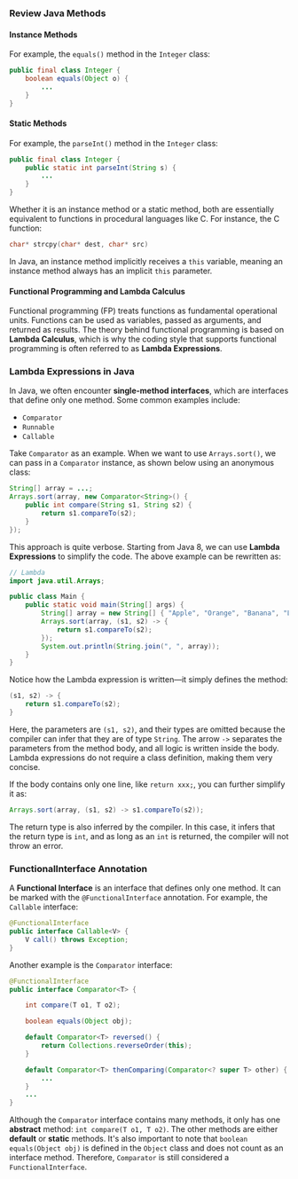### Review Java Methods

#### Instance Methods

For example, the `equals()` method in the `Integer` class:

```java
public final class Integer {
    boolean equals(Object o) {
        ...
    }
}
```

#### Static Methods

For example, the `parseInt()` method in the `Integer` class:

```java
public final class Integer {
    public static int parseInt(String s) {
        ...
    }
}
```

Whether it is an instance method or a static method, both are essentially equivalent to functions in procedural languages like C. For instance, the C function:

```c
char* strcpy(char* dest, char* src)
```

In Java, an instance method implicitly receives a `this` variable, meaning an instance method always has an implicit `this` parameter.

#### Functional Programming and Lambda Calculus

Functional programming (FP) treats functions as fundamental operational units. Functions can be used as variables, passed as arguments, and returned as results. The theory behind functional programming is based on **Lambda Calculus**, which is why the coding style that supports functional programming is often referred to as **Lambda Expressions**.

### Lambda Expressions in Java

In Java, we often encounter **single-method interfaces**, which are interfaces that define only one method. Some common examples include:

- `Comparator`
- `Runnable`
- `Callable`

Take `Comparator` as an example. When we want to use `Arrays.sort()`, we can pass in a `Comparator` instance, as shown below using an anonymous class:

```java
String[] array = ...;
Arrays.sort(array, new Comparator<String>() {
    public int compare(String s1, String s2) {
        return s1.compareTo(s2);
    }
});
```

This approach is quite verbose. Starting from Java 8, we can use **Lambda Expressions** to simplify the code. The above example can be rewritten as:

```java
// Lambda
import java.util.Arrays;

public class Main {
    public static void main(String[] args) {
        String[] array = new String[] { "Apple", "Orange", "Banana", "Lemon" };
        Arrays.sort(array, (s1, s2) -> {
            return s1.compareTo(s2);
        });
        System.out.println(String.join(", ", array));
    }
}
```

Notice how the Lambda expression is written—it simply defines the method:

```java
(s1, s2) -> {
    return s1.compareTo(s2);
}
```

Here, the parameters are `(s1, s2)`, and their types are omitted because the compiler can infer that they are of type `String`. The arrow `->` separates the parameters from the method body, and all logic is written inside the body. Lambda expressions do not require a class definition, making them very concise.

If the body contains only one line, like `return xxx;`, you can further simplify it as:

```java
Arrays.sort(array, (s1, s2) -> s1.compareTo(s2));
```

The return type is also inferred by the compiler. In this case, it infers that the return type is `int`, and as long as an `int` is returned, the compiler will not throw an error.

### FunctionalInterface Annotation

A **Functional Interface** is an interface that defines only one method. It can be marked with the `@FunctionalInterface` annotation. For example, the `Callable` interface:

```java
@FunctionalInterface
public interface Callable<V> {
    V call() throws Exception;
}
```

Another example is the `Comparator` interface:

```java
@FunctionalInterface
public interface Comparator<T> {

    int compare(T o1, T o2);

    boolean equals(Object obj);

    default Comparator<T> reversed() {
        return Collections.reverseOrder(this);
    }

    default Comparator<T> thenComparing(Comparator<? super T> other) {
        ...
    }
    ...
}
```

Although the `Comparator` interface contains many methods, it only has one **abstract** method: `int compare(T o1, T o2)`. The other methods are either **default** or **static** methods. It's also important to note that `boolean equals(Object obj)` is defined in the `Object` class and does not count as an interface method. Therefore, `Comparator` is still considered a `FunctionalInterface`.